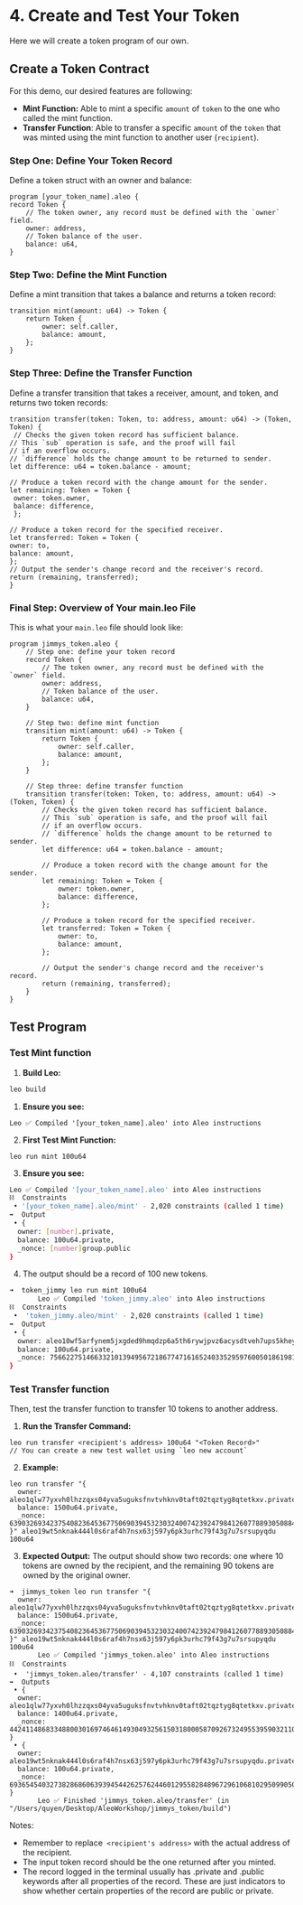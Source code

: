 # 4. Create and Test Your Token

Here we will create a token program of our own.

## Create a Token Contract

For this demo, our desired features are following:

- **Mint Function:** Able to mint a specific `amount` of `token` to the one who called the mint function.
- **Transfer Function**: Able to transfer a specific `amount` of the `token` that was minted using the mint function to another user (`recipient`).

### **Step One: Define Your Token Record**

Define a token struct with an owner and balance:

```
program [your_token_name].aleo {
record Token {
    // The token owner, any record must be defined with the `owner` field.
    owner: address,
    // Token balance of the user.
    balance: u64,
}
```

### **Step Two: Define the Mint Function**

Define a mint transition that takes a balance and returns a token record:

```
transition mint(amount: u64) -> Token {
    return Token {
        owner: self.caller,
        balance: amount,
    };
}
```

### **Step Three: Define the Transfer Function**

Define a transfer transition that takes a receiver, amount, and token, and returns two token records:

```
transition transfer(token: Token, to: address, amount: u64) -> (Token, Token) {
 // Checks the given token record has sufficient balance.
// This `sub` operation is safe, and the proof will fail
// if an overflow occurs.
// `difference` holds the change amount to be returned to sender.
let difference: u64 = token.balance - amount;

// Produce a token record with the change amount for the sender.
let remaining: Token = Token {
 owner: token.owner,
 balance: difference,
 };

// Produce a token record for the specified receiver.
let transferred: Token = Token {
owner: to,
balance: amount,
};
// Output the sender's change record and the receiver's record.
return (remaining, transferred);
}
```

### **Final Step: Overview of Your main.leo File**

This is what your `main.leo` file should look like:

```
program jimmys_token.aleo {
    // Step one: define your token record
    record Token {
        // The token owner, any record must be defined with the `owner` field.
        owner: address,
        // Token balance of the user.
        balance: u64,
    }

    // Step two: define mint function
    transition mint(amount: u64) -> Token {
        return Token {
            owner: self.caller,
            balance: amount,
        };
    }

    // Step three: define transfer function
    transition transfer(token: Token, to: address, amount: u64) -> (Token, Token) {
        // Checks the given token record has sufficient balance.
        // This `sub` operation is safe, and the proof will fail
        // if an overflow occurs.
        // `difference` holds the change amount to be returned to sender.
        let difference: u64 = token.balance - amount;

        // Produce a token record with the change amount for the sender.
        let remaining: Token = Token {
            owner: token.owner,
            balance: difference,
        };

        // Produce a token record for the specified receiver.
        let transferred: Token = Token {
            owner: to,
            balance: amount,
        };

        // Output the sender's change record and the receiver's record.
        return (remaining, transferred);
    }
}
```

## Test Program

### Test Mint function

1. **Build Leo:**

```bash
leo build
```

1. **Ensure you see:**

```
Leo ✅ Compiled '[your_token_name].aleo' into Aleo instructions
```

2. **First Test Mint Function:**

```
leo run mint 100u64
```

3. **Ensure you see:**

```bash
Leo ✅ Compiled '[your_token_name].aleo' into Aleo instructions
⛓  Constraints
 • '[your_token_name].aleo/mint' - 2,020 constraints (called 1 time)
➡️  Output
 • {
  owner: [number].private,
  balance: 100u64.private,
  _nonce: [number]group.public
}
```

4. The output should be a record of 100 new tokens.
```bash
➜  token_jimmy leo run mint 100u64
       Leo ✅ Compiled 'token_jimmy.aleo' into Aleo instructions
⛓  Constraints
 •  'token_jimmy.aleo/mint' - 2,020 constraints (called 1 time)
➡️  Output
 • {
  owner: aleo10wf5arfynem5jxgded9hmqdzp6a5th6rywjpvz6acysdtveh7ups5kheyv.private,
  balance: 100u64.private,
  _nonce: 7566227514663321013949567218677471616524033529597600501861981761766948707915group.public
}
```

### Test Transfer function

Then, test the transfer function to transfer 10 tokens to another address.

1. **Run the Transfer Command:**

```
leo run transfer <recipient's address> 100u64 "<Token Record>"
// You can create a new test wallet using `leo new account`
```

2. **Example:**

```
leo run transfer "{
  owner: aleo1qlw77yxvh0lhzzqxs04yva5uguksfnvtvhknv0taft02tqztyg8qtetkxv.private,
  balance: 1500u64.private,
  _nonce: 639032693423754082364536775069039453230324007423924798412607788930508840691group.public
}" aleo19wt5nknak444l0s6raf4h7nsx63j597y6pk3urhc79f43g7u7srsupyqdu 100u64
```

3. **Expected Output:** The output should show two records: one where 10 tokens are owned by the recipient, and the remaining 90 tokens are owned by the original owner.

```
➜  jimmys_token leo run transfer "{
  owner: aleo1qlw77yxvh0lhzzqxs04yva5uguksfnvtvhknv0taft02tqztyg8qtetkxv.private,
  balance: 1500u64.private,
  _nonce: 639032693423754082364536775069039453230324007423924798412607788930508840691group.public
}" aleo19wt5nknak444l0s6raf4h7nsx63j597y6pk3urhc79f43g7u7srsupyqdu 100u64
       Leo ✅ Compiled 'jimmys_token.aleo' into Aleo instructions
⛓  Constraints
 •  'jimmys_token.aleo/transfer' - 4,107 constraints (called 1 time)
➡️  Outputs
 • {
  owner: aleo1qlw77yxvh0lhzzqxs04yva5uguksfnvtvhknv0taft02tqztyg8qtetkxv.private,
  balance: 1400u64.private,
  _nonce: 4424114868334880030169746461493049325615031800058709267324955395903211085218group.public
}
 • {
  owner: aleo19wt5nknak444l0s6raf4h7nsx63j597y6pk3urhc79f43g7u7srsupyqdu.private,
  balance: 100u64.private,
  _nonce: 6936545403273828686063939454426257624460129558284896729610681029509905007081group.public
}
       Leo ✅ Finished 'jimmys_token.aleo/transfer' (in "/Users/quyen/Desktop/AleoWorkshop/jimmys_token/build")
```

Notes:

- Remember to replace` <recipient's address>` with the actual address of the recipient.
- The input token record should be the one returned after you minted.
- The record logged in the terminal usually has .private and .public keywords after all properties of the record. These are just indicators to show whether certain properties of the record are public or private.

